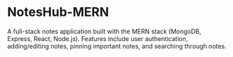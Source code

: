 # NotesHub-MERN
A full-stack notes application built with the MERN stack (MongoDB, Express, React, Node.js). Features include user authentication, adding/editing notes, pinning important notes, and searching through notes.
